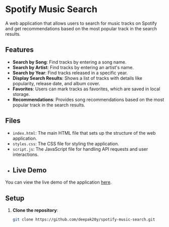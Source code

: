 # Spotify Music Search

A web application that allows users to search for music tracks on Spotify and get recommendations based on the most popular track in the search results.

## Features

- **Search by Song**: Find tracks by entering a song name.
- **Search by Artist**: Find tracks by entering an artist's name.
- **Search by Year**: Find tracks released in a specific year.
- **Display Search Results**: Shows a list of tracks with details like popularity, release date, and album cover.
- **Favorites**: Users can mark tracks as favorites, which are saved in local storage.
- **Recommendations**: Provides song recommendations based on the most popular track in the search results.

## Files

- `index.html`: The main HTML file that sets up the structure of the web application.
- `styles.css`: The CSS file for styling the application.
- `script.js`: The JavaScript file for handling API requests and user interactions.
- ## Live Demo

You can view the live demo of the application [here](https://deepak20y.github.io/spotify-music-search/).


## Setup

1. **Clone the repository**:

   ```bash
   git clone https://github.com/deepak20y/spotify-music-search.git
